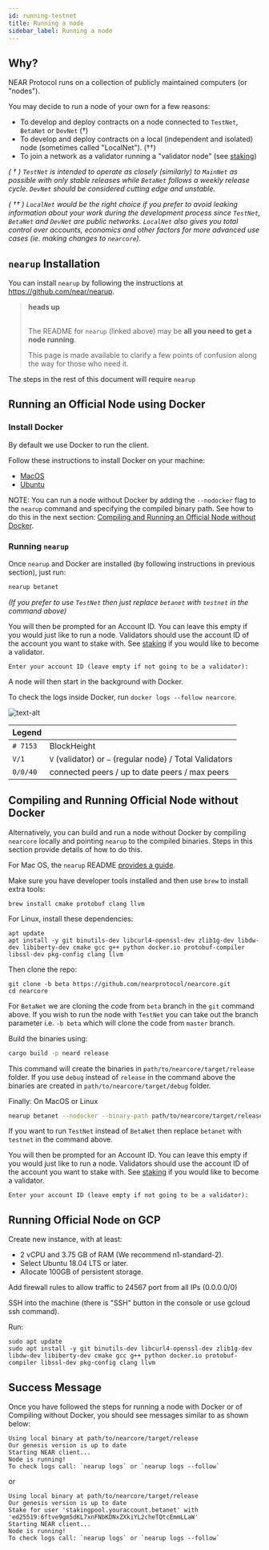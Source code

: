 ```yaml
---
id: running-testnet
title: Running a node
sidebar_label: Running a node
---
```


## Why?

NEAR Protocol runs on a collection of publicly maintained computers (or "nodes").

You may decide to run a node of your own for a few reasons:

- To develop and deploy contracts on a node connected to `TestNet`, `BetaNet` or `DevNet` (†)
- To develop and deploy contracts on a local (independent and isolated) node (sometimes called "LocalNet"). (††)
- To join a network as a validator running a "validator node" (see [staking](/docs/validator/staking))

_( † ) `TestNet` is intended to operate as closely (similarly) to `MainNet`  as possible with only stable releases while `BetaNet` follows a weekly release cycle.  `DevNet` should be considered cutting edge and unstable._

_( †† ) `LocalNet` would be the right choice if you prefer to avoid leaking information about your work during the development process since `TestNet`, `BetaNet` and `DevNet` are *public* networks. `LocalNet` also gives you total control over accounts, economics and other factors for more advanced use cases (ie. making changes to `nearcore`)._

## `nearup` Installation

You can install `nearup` by following the instructions at https://github.com/near/nearup.

<blockquote class="info">
<strong>heads up</strong><br><br>

The README for `nearup` (linked above) may be **all you need to get a node running**.

This page is made available to clarify a few points of confusion along the way for those who need it.

</blockquote>

The steps in the rest of this document will require `nearup`


## Running an Official Node using Docker

### Install Docker

By default we use Docker to run the client.

Follow these instructions to install Docker on your machine:

* [MacOS](https://docs.docker.com/docker-for-mac/install/)
* [Ubuntu](https://docs.docker.com/install/linux/docker-ce/ubuntu/)

NOTE: You can run a node without Docker by adding the `--nodocker` flag to the `nearup` command and specifying the compiled binary path. See how to do this in the next section: [Compiling and Running an Official Node without Docker](/docs/local-setup/running-testnet#compiling-and-running-official-node-testnetbetanet-without-docker).

### Running `nearup`


Once `nearup` and Docker are installed (by following instructions in previous section), just run:

```sh
nearup betanet
```

_(If you prefer to use `TestNet` then just replace `betanet` with `testnet` in the command above)_


You will then be prompted for an Account ID. You can leave this empty if you would just like to run a node. Validators should use the account ID of the account you want to stake with. See [staking](/docs/validator/staking) if you would like to become a validator.

```text
Enter your account ID (leave empty if not going to be a validator):
```

A node will then start in the background with Docker.

To check the logs inside Docker, run `docker logs --follow nearcore`.

![text-alt](assets/docker-logs.png)


| Legend   |                                                            |
| :------- | :--------------------------------------------------------- |
| `# 7153` | BlockHeight                                                |
| `V/1`    | `V` (validator) or  `—`  (regular node) / Total Validators |
| `0/0/40` | connected peers / up to date peers / max peers             |



## Compiling and Running Official Node without Docker

Alternatively, you can build and run a node without Docker by compiling `nearcore` locally and pointing `nearup` to the compiled binaries. Steps in this section provide details of how to do this.

For Mac OS, the `nearup` README [provides a guide](https://github.com/near/nearup#run-nearup-on-macos).

Make sure you have developer tools installed and then use `brew` to install extra tools:

```text
brew install cmake protobuf clang llvm
```

For Linux, install these dependencies:

```text
apt update
apt install -y git binutils-dev libcurl4-openssl-dev zlib1g-dev libdw-dev libiberty-dev cmake gcc g++ python docker.io protobuf-compiler libssl-dev pkg-config clang llvm
```

Then clone the repo:

```text
git clone -b beta https://github.com/nearprotocol/nearcore.git
cd nearcore
```

For `BetaNet` we are cloning the code from `beta` branch in the `git` command above. If you wish to run the node with `TestNet` you can take out the branch parameter i.e. `-b beta` which will clone the code from `master` branch.

Build the binaries using:

```bash
cargo build -p neard release
```

This command will create the binaries in `path/to/nearcore/target/release` folder. If you use `debug` instead of `release` in the command above the binaries are created in `path/to/nearcore/target/debug` folder.

Finally:
On MacOS or Linux

```bash
nearup betanet --nodocker --binary-path path/to/nearcore/target/release
```

If you want to run `TestNet` instead of `BetaNet` then replace `betanet` with `testnet` in the command above.

You will then be prompted for an Account ID. You can leave this empty if you would just like to run a node. Validators should use the account ID of the account you want to stake with. See [staking](/docs/validator/staking) if you would like to become a validator.

```text
Enter your account ID (leave empty if not going to be a validator):
```

## Running Official Node on GCP

Create new instance, with at least:

* 2 vCPU and 3.75 GB of RAM (We recommend n1-standard-2).
* Select Ubuntu 18.04 LTS or later.
* Allocate 100GB of persistent storage.

Add firewall rules to allow traffic to 24567 port from all IPs (0.0.0.0/0)

SSH into the machine (there is "SSH" button in the console or use gcloud ssh command).

Run:

```text
sudo apt update
sudo apt install -y git binutils-dev libcurl4-openssl-dev zlib1g-dev libdw-dev libiberty-dev cmake gcc g++ python docker.io protobuf-compiler libssl-dev pkg-config clang llvm
```

## Success Message

Once you have followed the steps for running a node with Docker or of Compiling without Docker, you should see messages similar to as shown below:


```text
Using local binary at path/to/nearcore/target/release
Our genesis version is up to date
Starting NEAR client...
Node is running! 
To check logs call: `nearup logs` or `nearup logs --follow`
```

or

```text
Using local binary at path/to/nearcore/target/release
Our genesis version is up to date
Stake for user 'stakingpool.youraccount.betanet' with 'ed25519:6ftve9gm5dKL7xnFNbKDNxZXkiYL2cheTQtcEmmLLaW'
Starting NEAR client...
Node is running! 
To check logs call: `nearup logs` or `nearup logs --follow`
```
